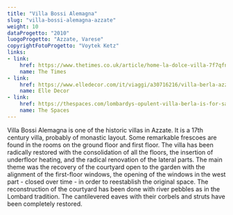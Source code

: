 ```yaml
---
title: "Villa Bossi Alemagna"
slug: "villa-bossi-alemagna-azzate"
weight: 10
dataProgetto: "2010"
luogoProgetto: "Azzate, Varese"
copyrightFotoProgetto: "Voytek Ketz"
links:
- link:
    href: https://www.thetimes.co.uk/article/home-la-dolce-villa-7f7qfnbdt
    name: The Times
- link:
    href: https://www.elledecor.com/it/viaggi/a30716216/villa-berla-azzate-foto/
    name: Elle Decor
- link:
    href: https://thespaces.com/lombardys-opulent-villa-berla-is-for-sale-for-e2-75m/
    name: The Spaces
---
```

Villa Bossi Alemagna is one of the historic villas in Azzate. It is a 17th century villa, probably of monastic layout. Some remarkable frescoes are found in the rooms on the ground floor and first floor.
The villa has been radically restored with the consolidation of all the floors, the insertion of underfloor heating, and the radical renovation of the lateral parts.
The main theme was the recovery of the courtyard open to the garden with the alignment of the first-floor windows, the opening of the windows in the west part - closed over time - in order to reestablish the original space.
The reconstruction of the courtyard has been done with river pebbles as in the Lombard tradition.
The cantilevered eaves with their corbels and struts have been completely restored.
